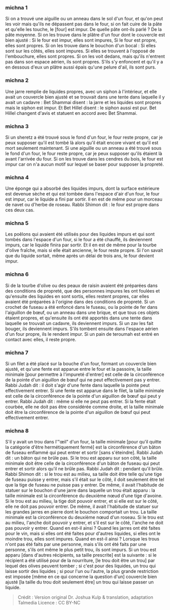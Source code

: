 
### michna 1
Si on a trouvé une aiguille ou un anneau dans le sol d'un four, et qu'on peut les voir mais qu'ils ne dépassent pas dans le four, si on fait cuire de la pâte et qu'elle les touche, le [four] est impur. De quelle pâte ont-ils parlé ? De la pâte moyenne. Si on les trouve dans le plâtre d'un four dont le couvercle est bien ajusté : Si le four est impur, elles sont impures, Si le four est propre, elles sont propres. Si on les trouve dans le bouchon d'un bocal : Si elles sont sur les côtés, elles sont impures. Si elles se trouvent à l'opposé de l'embouchure, elles sont propres. Si on les voit dedans, mais qu'ils n'entrent pas dans son espace aérien, ils sont propres. S'ils s'y enfoncent et qu'il y a en dessous d'eux un plâtre aussi épais qu'une pelure d'ail, ils sont purs.

### michna 2
Une jarre remplie de liquides propres, avec un siphon à l'intérieur, et elle avait un couvercle bien ajusté et se trouvait dans une tente dans laquelle il y avait un cadavre : Bet Shammai disent : la jarre et les liquides sont propres mais le siphon est impur. Et Bet Hillel disent : le siphon aussi est pur. Bet Hillel changent d'avis et statuent en accord avec Bet Shammai.

### michna 3
Si un sheretz a été trouvé sous le fond d'un four, le four reste propre, car je peux supposer qu'il est tombé là alors qu'il était encore vivant et qu'il est mort seulement maintenant. Si une aiguille ou un anneau a été trouvé sous le fond d'un four, le four reste propre, car je peux supposer qu'ils étaient là avant l'arrivée du four. Si on les trouve dans les cendres du bois, le four est impur car on n'a aucun motif sur lequel se baser pour supposer la propreté.

### michna 4
Une éponge qui a absorbé des liquides impurs, dont la surface extérieure est devenue sèche et qui est tombée dans l'espace d'air d'un four, le four est impur, car le liquide a fini par sortir. Il en est de même pour un morceau de navet ou d'herbe de roseau. Rabbi Shimon dit : le four est propre dans ces deux cas.

### michna 5
Les poêlons qui avaient été utilisés pour des liquides impurs et qui sont tombés dans l'espace d'un four, si le four a été chauffé, ils deviennent impurs, car le liquide finira par sortir. Et il en est de même pour la tourbe d'olive fraîche, mais si elle était ancienne, le four reste propre. Si l'on savait que du liquide sortait, même après un délai de trois ans, le four devient impur.

### michna 6
Si de la tourbe d'olive ou des peaux de raisin avaient été préparées dans des conditions de propreté, que des personnes impures les ont foulées et qu'ensuite des liquides en sont sortis, elles restent propres, car elles avaient été préparées à l'origine dans des conditions de propreté. Si un crochet de fuseau a été enfoncé dans le fuseau, ou la pointe de fer dans l'aiguillon de bœuf, ou un anneau dans une brique, et que tous ces objets étaient propres, et qu'ensuite ils ont été apportés dans une tente dans laquelle se trouvait un cadavre, ils deviennent impurs. Si un zav les fait bouger, ils deviennent impurs. S'ils tombent ensuite dans l'espace aérien d'un four propre, ils le rendent impur. Si un pain de teroumah est entré en contact avec elles, il reste propre.

### michna 7
Si un filet a été placé sur la bouche d'un four, formant un couvercle bien ajusté, et qu'une fente est apparue entre le four et la passoire, la taille minimale [pour permettre à l'impureté d'entrer] est celle de la circonférence de la pointe d'un aiguillon de bœuf qui ne peut effectivement pas y entrer. Rabbi Judah dit : il doit s'agir d'une fente dans laquelle la pointe peut effectivement entrer. Si une fente est apparue dans le filet, la taille minimale est celle de la circonférence de la pointe d'un aiguillon de bœuf qui peut y entrer. Rabbi Judah dit : même si elle ne peut pas entrer. Si la fente était courbée, elle ne doit pas être considérée comme droite, et la taille minimale doit être la circonférence de la pointe d'un aiguillon de bœuf qui peut effectivement entrer.

### michna 8
S'il y avait un trou dans l'"œil" d'un four, la taille minimale [pour qu'il quitte la catégorie d'être hermétiquement fermé] est la circonférence d'un bâton de fuseau enflammé qui peut entrer et sortir [sans s'éteindre]. Rabbi Judah dit : un bâton qui ne brûle pas. Si le trou est apparu sur son côté, la taille minimale doit être celle de la circonférence d'un bâton de fuseau qui peut entrer et sortir alors qu'il ne brûle pas. Rabbi Judah dit : pendant qu'il brûle. Rabbi Shimon dit : si le trou est au milieu, sa taille doit être telle qu'une tige de fuseau puisse y entrer, mais s'il était sur le côté, il doit seulement être tel que la tige de fuseau ne puisse pas y entrer. De même, il avait l'habitude de statuer sur le bouchon d'une jarre dans laquelle un trou était apparu : la taille minimale est la circonférence du deuxième nœud d'une tige d'avoine. Si le trou est au milieu, la tige doit pouvoir entrer, et si elle est sur le côté, elle ne doit pas pouvoir entrer. De même, il avait l'habitude de statuer sur les grandes jarres en pierre dont le bouchon comportait un trou. La taille minimale est la circonférence du deuxième nœud d'un roseau. Si le trou est au milieu, l'anche doit pouvoir y entrer, et s'il est sur le côté, l'anche ne doit pas pouvoir y entrer. Quand en est-il ainsi ? Quand les jarres ont été faites pour le vin, mais si elles ont été faites pour d'autres liquides, si elles ont le moindre trou, elles sont impures. Quand en est-il ainsi ? Lorsque les trous n'ont pas été faits par une personne, mais s'ils ont été faits par une personne, s'ils ont même le plus petit trou, ils sont impurs. Si un trou est apparu [dans d'autres récipients, sa taille prescrite] est la suivante : si le récipient a été utilisé pour de la nourriture, [le trou doit être un trou] par lequel des olives peuvent tomber ; si c'est pour des liquides, un trou qui laisse sortir des liquides ; si pour l'un ou l'autre, la plus grande restriction est imposée [même en ce qui concerne la question d'un] couvercle bien ajusté [la taille du trou doit seulement être] un trou qui laisse passer un liquide.

>Crédit : Version original Dr. Joshua Kulp & translation, adaptation Talmedia
>Licence : CC BY-NC